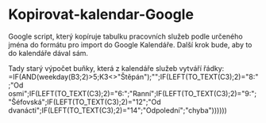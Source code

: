 # Kopirovat-kalendar-Google

Google script, který kopíruje tabulku pracovních služeb podle určeného jména do formátu pro import do Google Kalendáře. Další krok bude, aby to do kalendáře dával sám. 

Tady starý výpočet  buňky, která z kalendáře služeb vytváří řádky: =IF(AND(weekday(B3;2)>5;K3<>"Štěpán");"";IF(LEFT(TO_TEXT(C3);2)="8:";"Od osmi";IF(LEFT(TO_TEXT(C3);2)="6:";"Ranní";IF(LEFT(TO_TEXT(C3);2)="9:";"Šéfovská";IF(LEFT(TO_TEXT(C3);2)="12";"Od dvanácti";IF(LEFT(TO_TEXT(C3);2)="14";"Odpolední";"chyba"))))))
